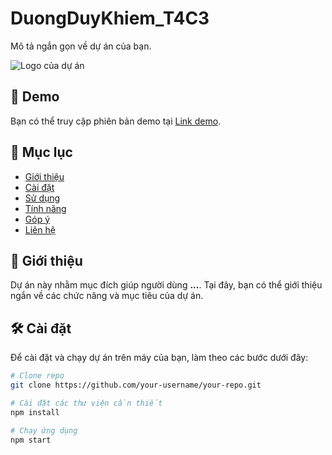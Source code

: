 # DuongDuyKhiem_T4C3

Mô tả ngắn gọn về dự án của bạn.

![Logo của dự án](https://linkdenhinh.png)

## 🚀 Demo

Bạn có thể truy cập phiên bản demo tại [Link demo](https://link-demo.com).

## 📝 Mục lục

- [Giới thiệu](#giới-thiệu)
- [Cài đặt](#cài-đặt)
- [Sử dụng](#sử-dụng)
- [Tính năng](#tính-năng)
- [Góp ý](#góp-ý)
- [Liên hệ](#liên-hệ)

## 📖 Giới thiệu

Dự án này nhằm mục đích giúp người dùng **...**. Tại đây, bạn có thể giới thiệu ngắn về các chức năng và mục tiêu của dự án.

## 🛠️ Cài đặt

Để cài đặt và chạy dự án trên máy của bạn, làm theo các bước dưới đây:

```bash
# Clone repo
git clone https://github.com/your-username/your-repo.git

# Cài đặt các thư viện cần thiết
npm install

# Chạy ứng dụng
npm start
